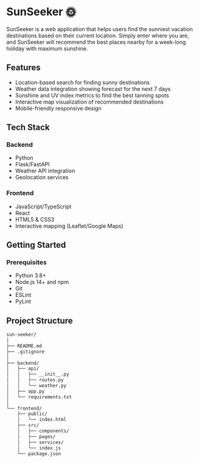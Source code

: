 # SunSeeker 🌞
SunSeeker is a web application that helps users find the sunniest vacation destinations based on their current location. Simply enter where you are, and SunSeeker will recommend the best places nearby for a week-long holiday with maximum sunshine.

## Features
- Location-based search for finding sunny destinations
- Weather data integration showing forecast for the next 7 days
- Sunshine and UV index metrics to find the best tanning spots
- Interactive map visualization of recommended destinations
- Mobile-friendly responsive design

## Tech Stack
### Backend
- Python
- Flask/FastAPI
- Weather API integration
- Geolocation services

### Frontend
- JavaScript/TypeScript
- React
- HTML5 & CSS3
- Interactive mapping (Leaflet/Google Maps)

## Getting Started
### Prerequisites
- Python 3.8+
- Node.js 14+ and npm
- Git
- ESLint
- PyLint

## Project Structure
```bash
sun-seeker/
│
├── README.md
├── .gitignore
│
├── backend/
│   ├── api/
│   │   ├── __init__.py
│   │   ├── routes.py
│   │   └── weather.py
│   ├── app.py
│   └── requirements.txt
│
└── frontend/
    ├── public/
    │   └── index.html
    ├── src/
    │   ├── components/
    │   ├── pages/
    │   ├── services/
    │   └── index.js
    └── package.json
```

<!-- ## API Integration -->
<!-- This project uses weather data from [provider name] API. You'll need to:
- Sign up for an API key at [provider website]
- Add your key to the .env file in the backend directory -->

<!-- ## Acknowledgments
Weather data provided by [API provider]
Mapping services by [mapping provider]
Icons from [icon provider] -->